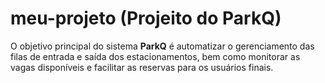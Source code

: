 # meu-projeto (Projeito do ParkQ)

O objetivo principal do sistema **ParkQ** é automatizar o gerenciamento das filas de entrada e saída dos estacionamentos, bem como monitorar as vagas disponíveis e facilitar as reservas para os usuários finais.

